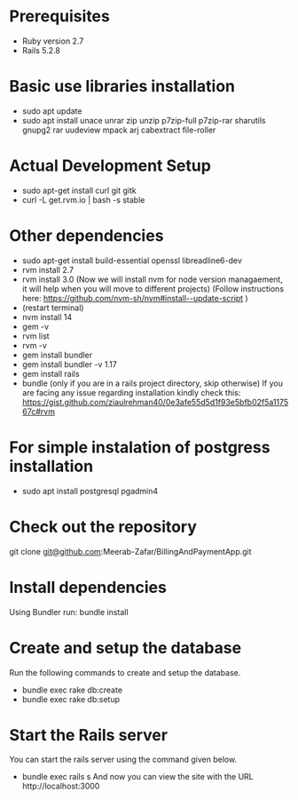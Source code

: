# Prerequisites
* Ruby version 2.7
* Rails 5.2.8
# Basic use libraries installation
* sudo apt update
* sudo apt install unace unrar zip unzip p7zip-full p7zip-rar sharutils gnupg2 rar uudeview mpack arj cabextract file-roller
# Actual Development Setup
* sudo apt-get install curl git gitk
* curl -L get.rvm.io | bash -s stable
# Other dependencies
* sudo apt-get install build-essential openssl libreadline6-dev
* rvm install 2.7
* rvm install 3.0
   (Now we will install nvm for node version managaement, it will help when you will move to different projects)
    (Follow instructions here: https://github.com/nvm-sh/nvm#install--update-script )
* (restart terminal)
* nvm install 14
* gem -v
* rvm list
* rvm -v
* gem install bundler
* gem install bundler -v 1.17
* gem install rails
* bundle (only if you are in a rails project directory, skip otherwise)
If you are facing any issue regarding installation kindly check this:
  https://gist.github.com/ziaulrehman40/0e3afe55d5d1f93e5bfb02f5a117567c#rvm
# For simple instalation of postgress installation
* sudo apt install postgresql pgadmin4
# Check out the repository
 git clone git@github.com:Meerab-Zafar/BillingAndPaymentApp.git
# Install dependencies
Using Bundler run:
bundle install
# Create and setup the database
 Run the following commands to create and setup the database.
* bundle exec rake db:create
* bundle exec rake db:setup
# Start the Rails server
You can start the rails server using the command given below.
* bundle exec rails s
And now you can view the site with the URL http://localhost:3000
